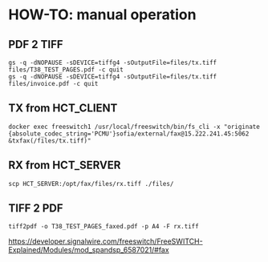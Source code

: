 # HOW-TO: manual operation

## PDF 2 TIFF
```
gs -q -dNOPAUSE -sDEVICE=tiffg4 -sOutputFile=files/tx.tiff files/T38_TEST_PAGES.pdf -c quit
gs -q -dNOPAUSE -sDEVICE=tiffg4 -sOutputFile=files/tx.tiff files/invoice.pdf -c quit
```

## TX from HCT_CLIENT
```
docker exec freeswitch1 /usr/local/freeswitch/bin/fs_cli -x "originate {absolute_codec_string='PCMU'}sofia/external/fax@15.222.241.45:5062 &txfax(/files/tx.tiff)"
```

## RX from HCT_SERVER
```
scp HCT_SERVER:/opt/fax/files/rx.tiff ./files/
```

## TIFF 2 PDF
```
tiff2pdf -o T38_TEST_PAGES_faxed.pdf -p A4 -F rx.tiff
```



https://developer.signalwire.com/freeswitch/FreeSWITCH-Explained/Modules/mod_spandsp_6587021/#fax
